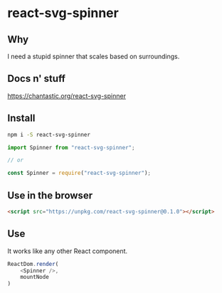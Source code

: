# react-svg-spinner

## Why
I need a stupid spinner that scales based on surroundings.

## Docs n' stuff
https://chantastic.org/react-svg-spinner

## Install
```bash
npm i -S react-svg-spinner
```
```js
import Spinner from "react-svg-spinner";

// or

const Spinner = require("react-svg-spinner");
```

## Use in the browser
```html
<script src="https://unpkg.com/react-svg-spinner@0.1.0"></script>
```

## Use
It works like any other React component.
```js
ReactDom.render(
	<Spinner />,
	mountNode
)
```
